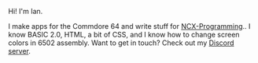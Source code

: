 Hi! I'm Ian. 

I make apps for the Commdore 64 and write stuff for [NCX-Programming](https://github.com/NCX-Programming/).. I know BASIC 2.0, HTML, a bit of CSS, and I know how to change screen colors in 6502 assembly. 
Want to get in touch? Check out my [Discord server](https://discord.gg/kJac2ty).
